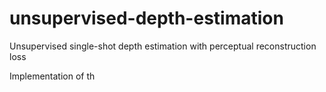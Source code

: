 # unsupervised-depth-estimation
Unsupervised single-shot depth estimation with perceptual reconstruction loss

Implementation of th
